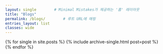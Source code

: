 ```yaml
---
layout: single        # Minimal Mistakes가 제공하는 '홈' 레이아웃
title: "Blogs"
permalink: /blogs/        # 루트 URL에 매핑
entries_layout: list
classes: wide
---
```

<div class="posts-list grid grid-cols-3 gap-6">
  {% for single in site.posts %}
    {% include archive-single.html post=post %}
  {% endfor %}
</div>
